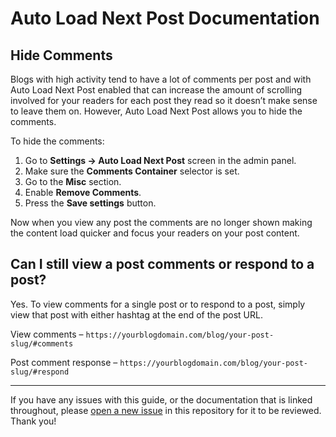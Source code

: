 # Auto Load Next Post Documentation

## Hide Comments

Blogs with high activity tend to have a lot of comments per post and with Auto Load Next Post enabled that can increase the amount of scrolling involved for your readers for each post they read so it doesn’t make sense to leave them on. However, Auto Load Next Post allows you to hide the comments.

To hide the comments:

1. Go to **Settings -> Auto Load Next Post** screen in the admin panel.
2. Make sure the **Comments Container** selector is set.
3. Go to the **Misc** section.
4. Enable **Remove Comments**.
5. Press the **Save settings** button.

Now when you view any post the comments are no longer shown making the content load quicker and focus your readers on your post content.

## Can I still view a post comments or respond to a post?

Yes. To view comments for a single post or to respond to a post, simply view that post with either hashtag at the end of the post URL.

View comments – `https://yourblogdomain.com/blog/your-post-slug/#comments`

Post comment response – `https://yourblogdomain.com/blog/your-post-slug/#respond`

---

If you have any issues with this guide, or the documentation that is linked throughout, please [open a new issue](https://github.com/autoloadnextpost/alnp-documentation/issues/new) in this repository for it to be reviewed. Thank you!